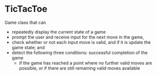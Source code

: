 # TicTacToe

Game class that can
- repeatedly display the current state of a game
- prompt the user and receive input for the next move in the game,
- check whether or not each input move is valid, and if it is update the game state; and
- detect the following three conditions: successful completion of the game
  - if the game has reached a point where no further valid moves are possible, or if there are still remaining valid moves available
